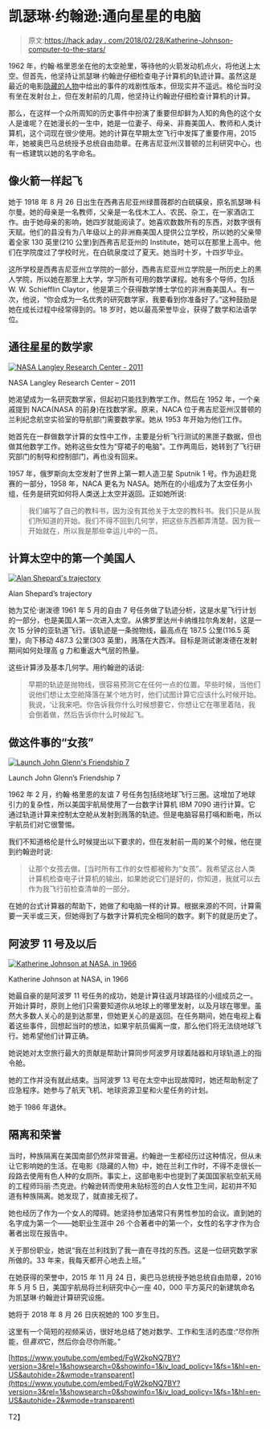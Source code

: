 # 凯瑟琳·约翰逊:通向星星的电脑

> 原文:[https://hack aday . com/2018/02/28/Katherine-Johnson-computer-to-the-stars/](https://hackaday.com/2018/02/28/katherine-johnson-computer-to-the-stars/)

1962 年，约翰·格里恩坐在他的太空舱里，等待他的火箭发动机点火，将他送上太空。但首先，他坚持让凯瑟琳·约翰逊仔细检查电子计算机的轨迹计算。虽然这是最近的电影[隐藏的人物](https://en.wikipedia.org/wiki/Hidden_Figures)中给出的事件的戏剧性版本，但现实并不遥远。格伦当时没有坐在发射台上，但在发射前的几周，他坚持让约翰逊仔细检查计算机的计算。

那么，在这样一个众所周知的历史事件中扮演了重要但却鲜为人知的角色的这个女人是谁呢？在她漫长的一生中，她是一位妻子、母亲、非裔美国人、教师和人类计算机，这个词现在很少使用。她的计算在早期太空飞行中发挥了重要作用，2015 年，她被奥巴马总统授予总统自由勋章。在弗吉尼亚州汉普顿的兰利研究中心，也有一栋建筑以她的名字命名。

## 像火箭一样起飞

她于 1918 年 8 月 26 日出生在西弗吉尼亚州绿蔷薇郡的白硫磺泉，原名凯瑟琳·科尔曼。她的母亲是一名教师，父亲是一名伐木工人、农民、杂工，在一家酒店工作。由于她母亲的影响，她四岁就能阅读了。她喜欢数数所有的东西，对数字很有天赋。他们的县没有为八年级以上的非洲裔美国人提供公立学校，所以她的父亲带着全家 130 英里(210 公里)到西弗吉尼亚州的 Institute，她可以在那里上高中。他们在学院度过了学校时光，在白硫泉度过了夏天。她当时十岁，十四岁毕业。

这所学校是西弗吉尼亚州立学院的一部分，西弗吉尼亚州立学院是一所历史上的黑人学院，所以她在那里上大学，学习所有可用的数学课程。她有多个导师，包括 W. W. Schiefflin Claytor，他是第三个获得数学博士学位的非洲裔美国人。有一次，他说，“你会成为一名优秀的研究数学家，我要看到你准备好了。”这种鼓励是她在成长过程中经常得到的。18 岁时，她以最高荣誉毕业，获得了数学和法语学位。

## 通往星星的数学家

[![NASA Langley Research Center - 2011](../Images/2b414796b2cccc38527a3f3787e9f2e6.png)](https://hackaday.com/wp-content/uploads/2018/02/1280px-nasa_langley_research_center_aerial_view_2011.jpg)

NASA Langley Research Center – 2011

她渴望成为一名研究数学家，但起初只能找到教学工作。然后在 1952 年，一个亲戚提到 NACA(NASA 的前身)在找数学家。原来，NACA 位于弗吉尼亚州汉普顿的兰利纪念航空实验室的导航部门需要数学家。她从 1953 年开始为他们工作。

她首先在一群做数学计算的女性中工作，主要是分析飞行测试的黑匣子数据，但也做其他数学工作。她称这些女性为“穿裙子的电脑”。工作两周后，她转到了飞行研究部门的制导和控制部门，再也没有回来。

1957 年，俄罗斯向太空发射了世界上第一颗人造卫星 Sputnik 1 号。作为追赶竞赛的一部分，1958 年，NACA 更名为 NASA。她所在的小组成为了太空任务小组，任务是研究如何将人类送上太空并返回。正如她所说:

> 我们编写了自己的教科书，因为没有其他关于太空的教科书。我们只是从我们所知道的开始。我们不得不回到几何学，把这些东西都弄清楚。因为我一开始就在，所以我是那些幸运儿中的一员。

## 计算太空中的第一个美国人

[![Alan Shepard's trajectory](../Images/3fe7d0f884ba773f49bfe3c9412c0a1c.png)](https://hackaday.com/wp-content/uploads/2018/02/mr3-flight-timeline1.png)

Alan Shepard’s trajectory

她为艾伦·谢泼德 1961 年 5 月的自由 7 号任务做了轨迹分析，这是水星飞行计划的一部分，也是美国人第一次进入太空。从佛罗里达州卡纳维拉尔角发射，这是一次 15 分钟的亚轨道飞行。该轨迹是一条抛物线，最高点在 187.5 公里(116.5 英里)，向下移动 487.3 公里(303 英里)，溅落在大西洋。目标是测试谢泼德在发射期间如何处理高 g 力和重返大气层的热量。

这些计算涉及基本几何学。用约翰逊的话说:

> 早期的轨迹是抛物线，很容易预测它在任何一点的位置。早些时候，当他们说他们想让太空舱降落在某个地方时，他们试图计算它应该什么时候开始。我说，‘让我来吧。你告诉我你什么时候想要它，你想让它在哪里着陆，我会倒着做，然后告诉你什么时候起飞。

## 做这件事的“女孩”

[![Launch John Glenn's Friendship 7](../Images/0b64d86f852f08042bba98aaef9d317e.png)](https://hackaday.com/wp-content/uploads/2018/02/launch_of_friendship_7_-_gpn-2000-000686.jpg)

Launch John Glenn’s Friendship 7

1962 年 2 月，约翰·格里恩的友谊 7 号任务包括绕地球飞行三圈。这增加了地球引力的复杂性，所以美国宇航局使用了一台数字计算机 IBM 7090 进行计算。它通过轨道计算来控制太空舱从发射到溅落的轨迹。但是电脑容易打嗝和断电，所以宇航员们对它很警惕。

我们不知道格伦是什么时候提出以下要求的，但在发射前一周的某个时候，他在提到约翰逊时说:

> 让那个女孩去做。[当时所有工作的女性都被称为“女孩”。我希望这台人类计算机检查电子计算机的输出，如果她说它们是好的，你知道，我就可以去作为我飞行前检查清单的一部分。

在她的台式计算器的帮助下，她做了和电脑一样的计算。根据来源的不同，计算需要一天半或三天，但她得到了与数字计算机完全相同的数字。剩下的就是历史了。

## 阿波罗 11 号及以后

[![Katherine Johnson at NASA, in 1966](../Images/720c49516fdefe4376001cee775a1eda.png)](https://hackaday.com/wp-content/uploads/2018/02/katherine_johnson_at_nasa_in_1966.jpg)

Katherine Johnson at NASA, in 1966

她最自豪的是阿波罗 11 号任务的成功，她是计算往返月球路径的小组成员之一。开始计算时，原则上他们只需要知道你从地球上的哪里发射，以及月球在哪里。虽然大多数人关心的是到达那里，但她更关心的是返回。在任务期间，她在电视上看着这些事件，回想起当时的想法，如果宇航员偏离一度，那么他们将无法绕地球飞行。她希望他们计算正确。

她说她对太空旅行最大的贡献是帮助计算同步阿波罗月球着陆器和月球轨道上的指令舱。

她的工作并没有就此结束。当阿波罗 13 号在太空中出现故障时，她还帮助制定了应急程序。她参与了航天飞机、地球资源卫星和火星任务的计划。

她于 1986 年退休。

## 隔离和荣誉

当时，种族隔离在美国南部仍然非常普遍。约翰逊一生都经历过这种情况，但从未让它影响她的生活。在电影《隐藏的人物》中，她在兰利工作时，不得不走很长一段路去使用有色人种的女厕所。事实上，这部电影中也提到了美国国家航空航天局的工程师玛丽·杰克逊。约翰逊转而使用未贴标签的白人女性卫生间，起初并不知道有种族隔离。她发现了，就直接无视了。

她也经历了作为一个女人的障碍。她坚持参加通常只有男性参加的会议。直到她的名字成为第一个——她职业生涯中 26 个合著者中的第一个，女性的名字才作为合著者出现在报告中。

关于那份职业，她说“我在兰利找到了我一直在寻找的东西。这是一位研究数学家所做的。33 年来，我每天都开心地去上班。”

在她获得的荣誉中，2015 年 11 月 24 日，奥巴马总统授予她总统自由勋章，2016 年 5 月 5 日，美国宇航局将兰利研究中心一座 40，000 平方英尺的新建筑命名为凯瑟琳·约翰逊计算研究设施。

她将于 2018 年 8 月 26 日庆祝她的 100 岁生日。

这里有一个简短的视频采访，很好地总结了她对数学、工作和生活的态度:“尽你所能，但*喜欢*它，然后你会尽你所能。”

 [https://www.youtube.com/embed/FgW2kpNQ7BY?version=3&rel=1&showsearch=0&showinfo=1&iv_load_policy=1&fs=1&hl=en-US&autohide=2&wmode=transparent](https://www.youtube.com/embed/FgW2kpNQ7BY?version=3&rel=1&showsearch=0&showinfo=1&iv_load_policy=1&fs=1&hl=en-US&autohide=2&wmode=transparent)

T2】